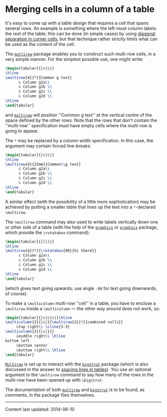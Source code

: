 # Merging cells in a column of a table

It's easy to come up with a table design that requires a cell that
spans several rows.  An example is something where the left-most
column labels the rest of the table; this can be done (in simple
cases) by using 
[diagonal separation in corner cells](./FAQ-slashbox.html), but that
technique rather strictly limits what can be used as the content of
the cell.

The [`multirow`](http://ctan.org/pkg/multirow) package enables you to construct such multi-row
cells, in a very simple manner.  For the simplest possible use, one
might write:
```latex
\begin{tabular}{|c|c|}
\hline
\multirow{4}{*}{Common g text} 
      & Column g2a\\
      & Column g2b \\
      & Column g2c \\
      & Column g2d \\
\hline
\end{tabular}
```
and [`multirow`](http://ctan.org/pkg/multirow) will position ''Common g text'' at the vertical
centre of the space defined by the other rows.  Note that the rows
that don't contain the ''multi-row'' specification must have empty
cells where the multi-row is going to appear.

The `*` may be replaced by a column width specification.  In this
case, the argument may contain forced line-breaks:
```latex
\begin{tabular}{|c|c|}
\hline
\multirow{4}{25mm}{Common\\g text} 
      & Column g2a\\
      & Column g2b \\
      & Column g2c \\
      & Column g2d \\
\hline
\end{tabular}
```
A similar effect (with the possibility of a little more
sophistication) may be achieved by putting a smaller table that lines
up the text into a `*`-declared `\multirow`.

The `\multirow` command may also used to write labels vertically
down one or other side of a table (with the help of the
[`graphics`](http://ctan.org/pkg/graphics) or [`graphicx`](http://ctan.org/pkg/graphicx) package, which provide the
`\rotatebox` command):
```latex
\begin{tabular}{|l|l|}
\hline
\multirow{4}{*}{\rotatebox{90}{hi there}}
      & Column g2a\\
      & Column g2b \\
      & Column g2c \\
      & Column g2d \\
\hline
\end{tabular}
```
(which gives text going upwards; use angle `-90` for text going
downwards, of course).

To make a `\multicolumn` multi-row ''cell'' in a table, you have to
enclose a `\multirow` inside a `\multicolumn`&nbsp;&mdash; the other way
around does not work, so:
```latex
\begin{tabular}{|c|c|c|}\hline
\multicolumn{2}{|c|}{\multirow{2}{*}{combined cells}}
     &top right\\ \cline{3-3}
\multicolumn{2}{|c|}{}
     &middle right\\ \hline
bottom left
     &bottom center
     &bottom right\\ \hline
\end{tabular}
```
[`Multirow`](http://ctan.org/pkg/Multirow) is set up to interact with the [`bigstrut`](http://ctan.org/pkg/bigstrut)
package (which is also discussed in the answer to 
[spacing lines in tables](./FAQ-struttab.html)).  You use an
optional argument to the `\multirow` command to say how many of the
rows in the multi-row have been opened up with `\bigstrut`.

The documentation of both [`multirow`](http://ctan.org/pkg/multirow) and [`bigstrut`](http://ctan.org/pkg/bigstrut) is
to be found, as comments, in the package files themselves.


----

Content last updated: 2014-06-10
